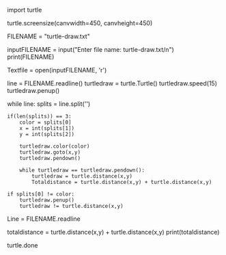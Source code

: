 import turtle

turtle.screensize(canvwidth=450, canvheight=450)

FILENAME = "turtle-draw.txt"

inputFILENAME = input("Enter file name: turtle-draw.txt/n")
print(FILENAME)

Textfile = open(inputFILENAME, 'r')

line = FILENAME.readline()
turtledraw = turtle.Turtle()
turtledraw.speed(15)
turtledraw.penup()

while line:
    splits = line.split('')

    if(len(splits)) == 3:
        color = splits[0]
        x = int(splits[1])
        y = int(splits[2])

        turtledraw.color(color)
        turtledraw.goto(x,y)
        turtledraw.pendown()

        while turtledraw == turtledraw.pendown():
            turtledraw = turtle.distance(x,y)
            Totaldistance = turtle.distance(x,y) + turtle.distance(x,y)

    if splits[0] != color:
        turtledraw.penup()
        turtledraw != turtle.distance(x,y)

Line = FILENAME.readline

totaldistance = turtle.distance(x,y) + turtle.distance(x,y)
print(totaldistance)

turtle.done
